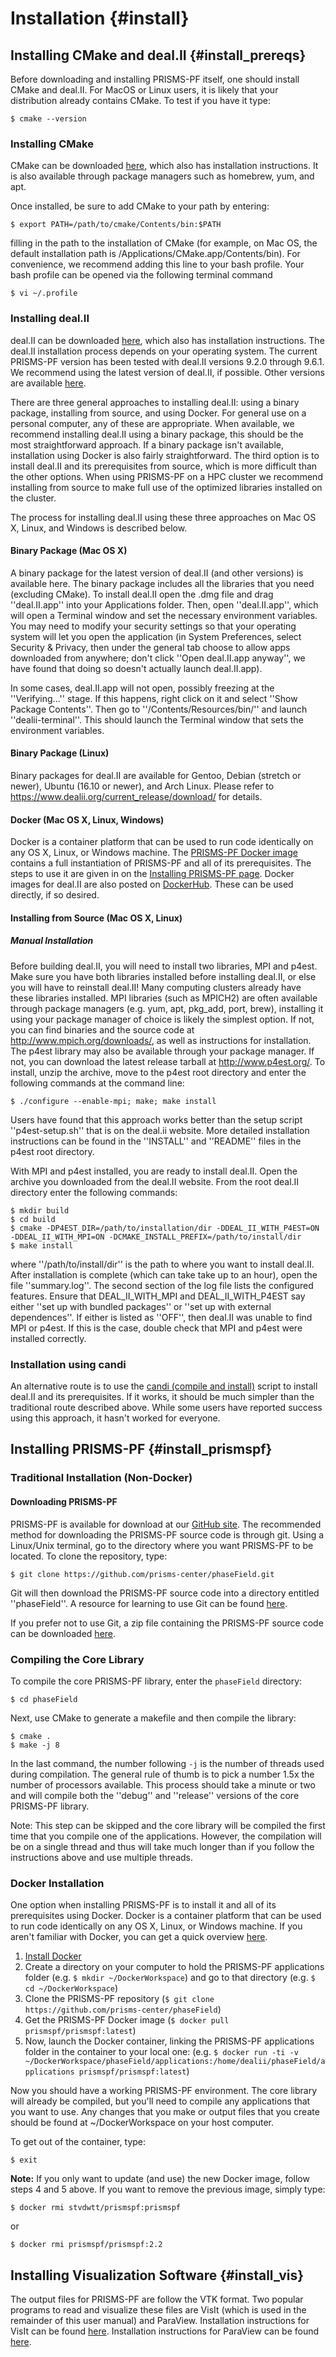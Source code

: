 # Installation {#install}

## Installing CMake and deal.II {#install_prereqs}

Before downloading and installing PRISMS-PF itself, one should install CMake and deal.II. For MacOS or Linux users, it is likely that your distribution already contains CMake. To test if you have it type:
```
$ cmake --version
```

### Installing CMake
CMake can be downloaded [here](https://cmake.org/download), which also has installation instructions. It is also available through package managers such as homebrew, yum, and apt.

Once installed, be sure to add CMake to your path by entering: 
```
$ export PATH=/path/to/cmake/Contents/bin:$PATH
```

filling in the path to the installation of CMake (for example, on Mac OS, the default installation path is /Applications/CMake.app/Contents/bin). For convenience, we recommend adding this line to your bash profile. Your bash profile can be opened via the following terminal command
```
$ vi ~/.profile
```

### Installing deal.II
deal.II can be downloaded [here](https://www.dealii.org/current_release/download/), which also has installation instructions. The deal.II installation process depends on your operating system. The current PRISMS-PF version has been tested with deal.II versions 9.2.0 through 9.6.1. We recommend using the latest version of deal.II, if possible. Other versions are available [here](https://github.com/dealii/dealii/releases).

There are three general approaches to installing deal.II: using a binary package, installing from source, and using Docker. For general use on a personal computer, any of these are appropriate. When available, we recommend installing deal.II using a binary package, this should be the most straightforward approach. If a binary package isn't available, installation using Docker is also fairly straightforward. The third option is to install deal.II and its prerequisites from source, which is more difficult than the other options. When using PRISMS-PF on a HPC cluster we recommend installing from source to make full use of the optimized libraries installed on the cluster.

The process for installing deal.II using these three approaches on Mac OS X, Linux, and Windows is described below.

#### Binary Package (Mac OS X)
A binary package for the latest version of deal.II (and other versions) is available here. The binary package includes all the libraries that you need (excluding CMake). To install deal.II open the .dmg file and drag ''deal.II.app'' into your Applications folder. Then, open ''deal.II.app'', which will open a Terminal window and set the necessary environment variables. You may need to modify your security settings so that your operating system will let you open the application (in System Preferences, select Security & Privacy, then under the general tab choose to allow apps downloaded from anywhere; don't click ''Open deal.II.app anyway'', we have found that doing so doesn't actually launch deal.II.app).

In some cases, deal.II.app will not open, possibly freezing at the ''Verifying...'' stage. If this happens, right click on it and select ''Show Package Contents''. Then go to ''/Contents/Resources/bin/'' and launch ''dealii-terminal''. This should launch the Terminal window that sets the environment variables.

#### Binary Package (Linux)
Binary packages for deal.II are available for Gentoo, Debian (stretch or newer), Ubuntu (16.10 or newer), and Arch Linux. Please refer to https://www.dealii.org/current_release/download/ for details.

#### Docker (Mac OS X, Linux, Windows)
Docker is a container platform that can be used to run code identically on any OS X, Linux, or Windows machine. The [PRISMS-PF Docker image](https://hub.docker.com/repository/docker/prismspf/prismspf/) contains a full instantiation of PRISMS-PF and all of its prerequisites. The steps to use it are given in on the [Installing PRISMS-PF page](#install_prismspf). Docker images for deal.II are also posted on [DockerHub](https://hub.docker.com/r/dealii/dealii/). These can be used directly, if so desired.

#### Installing from Source (Mac OS X, Linux)
##### Manual Installation
Before building deal.II, you will need to install two libraries, MPI and p4est. Make sure you have both libraries installed before installing deal.II, or else you will have to reinstall deal.II! Many computing clusters already have these libraries installed. MPI libraries (such as MPICH2) are often available through package managers (e.g. yum, apt, pkg_add, port, brew), installing it using your package manager of choice is likely the simplest option. If not, you can find binaries and the source code at http://www.mpich.org/downloads/, as well as instructions for installation. The p4est library may also be available through your package manager. If not, you can download the latest release tarball at http://www.p4est.org/. To install, unzip the archive, move to the p4est root directory and enter the following commands at the command line:
```
$ ./configure --enable-mpi; make; make install
```
Users have found that this approach works better than the setup script ''p4est-setup.sh'' that is on the deal.ii website. More detailed installation instructions can be found in the ''INSTALL'' and ''README'' files in the p4est root directory.

With MPI and p4est installed, you are ready to install deal.II. Open the archive you downloaded from the deal.II website. From the root deal.II directory enter the following commands: 
```
$ mkdir build
$ cd build
$ cmake -DP4EST_DIR=/path/to/installation/dir -DDEAL_II_WITH_P4EST=ON
-DDEAL_II_WITH_MPI=ON -DCMAKE_INSTALL_PREFIX=/path/to/install/dir
$ make install
```

where ''/path/to/install/dir'' is the path to where you want to install deal.II. After installation is complete (which can take take up to an hour), open the file ''summary.log''. The second section of the log file lists the configured features. Ensure that DEAL_II_WITH_MPI and DEAL_II_WITH_P4EST say either ''set up with bundled packages'' or ''set up with external dependences''. If either is listed as ''OFF'', then deal.II was unable to find MPI or p4est. If this is the case, double check that MPI and p4est were installed correctly.

### Installation using candi
An alternative route is to use the [candi (compile and install)](https://github.com/koecher/candi) script to install deal.II and its prerequisites. If it works, it should be much simpler than the traditional route described above. While some users have reported success using this approach, it hasn't worked for everyone.

## Installing PRISMS-PF {#install_prismspf}

### Traditional Installation (Non-Docker)
#### Downloading PRISMS-PF
PRISMS-PF is available for download at our [GitHub site](https://github.com/prisms-center/phaseField). The recommended method for downloading the PRISMS-PF source code is through git. Using a Linux/Unix terminal, go to the directory where you want PRISMS-PF to be located. To clone the repository, type:
```
$ git clone https://github.com/prisms-center/phaseField.git
```
Git will then download the PRISMS-PF source code into a directory entitled ''phaseField''. A resource for learning to use Git can be found [here](https://git-scm.com/book).

If you prefer not to use Git, a zip file containing the PRISMS-PF source code can be downloaded [here](https://github.com/prisms-center/phaseField/releases).

### Compiling the Core Library
To compile the core PRISMS-PF library, enter the ```phaseField``` directory:
```
$ cd phaseField
```

Next, use CMake to generate a makefile and then compile the library:
```
$ cmake .
$ make -j 8
```
In the last command, the number following ```-j``` is the number of threads used during compilation. The general rule of thumb is to pick a number 1.5x the number of processors available. This process should take a minute or two and will compile both the ''debug'' and ''release'' versions of the core PRISMS-PF library.

Note: This step can be skipped and the core library will be compiled the first time that you compile one of the applications. However, the compilation will be on a single thread and thus will take much longer than if you follow the instructions above and use multiple threads.

### Docker Installation
One option when installing PRISMS-PF is to install it and all of its prerequisites using Docker. Docker is a container platform that can be used to run code identically on any OS X, Linux, or Windows machine. If you aren't familiar with Docker, you can get a quick overview [here](https://opensource.com/resources/what-docker).

1. [Install Docker](https://docs.docker.com/install/)
2. Create a directory on your computer to hold the PRISMS-PF applications folder (e.g. ```$ mkdir ~/DockerWorkspace```) and go to that directory (e.g. ```$ cd ~/DockerWorkspace```)
3. Clone the PRISMS-PF repository (```$ git clone https://github.com/prisms-center/phaseField```)
4. Get the PRISMS-PF Docker image (```$ docker pull prismspf/prismspf:latest```)
5. Now, launch the Docker container, linking the PRISMS-PF applications folder in the container to your local one: (e.g.  ```$ docker run -ti -v ~/DockerWorkspace/phaseField/applications:/home/dealii/phaseField/applications prismspf/prismspf:latest```)

Now you should have a working PRISMS-PF environment. The core library will already be compiled, but you'll need to compile any applications that you want to use. Any changes that you make or output files that you create should be found at ~/DockerWorkspace on your host computer.

To get out of the container, type:
```
$ exit
```

**Note:** If you only want to update (and use) the new Docker image, follow steps 4 and 5 above. If you want to remove the previous image, simply type: 
```
$ docker rmi stvdwtt/prismspf:prismspf
```
or
```
$ docker rmi prismspf/prismspf:2.2
```
## Installing Visualization Software {#install_vis}
The output files for PRISMS-PF are follow the VTK format. Two popular programs to read and visualize these files are VisIt (which is used in the remainder of this user manual) and ParaView. Installation instructions for VisIt can be found [here](https://visit-sphinx-github-user-manual.readthedocs.io/en/v3.2.0/gui_manual/Intro/Installing_VisIt.html). Installation instructions for ParaView can be found [here](https://www.paraview.org/download/).
